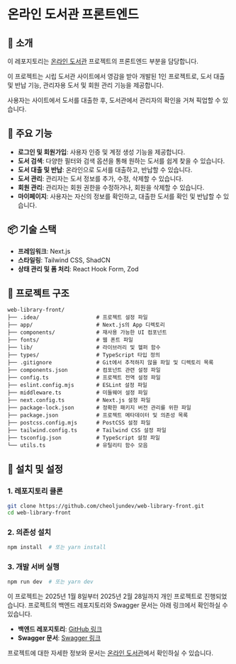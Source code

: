 # 온라인 도서관 프론트엔드

## 📌 소개
이 레포지토리는 [온라인 도서관](https://devcj.kr/web-library/) 프로젝트의 프론트엔드 부분을 담당합니다.

이 프로젝트는 시립 도서관 사이트에서 영감을 받아 개발된 1인 프로젝트로, 도서 대출 및 반납 기능, 관리자용 도서 및 회원 관리 기능을 제공합니다.

사용자는 사이트에서 도서를 대출한 후, 도서관에서 관리자의 확인을 거쳐 픽업할 수 있습니다.

## 🚀 주요 기능
- **로그인 및 회원가입**: 사용자 인증 및 계정 생성 기능을 제공합니다.
- **도서 검색**: 다양한 필터와 검색 옵션을 통해 원하는 도서를 쉽게 찾을 수 있습니다.
- **도서 대출 및 반납**: 온라인으로 도서를 대출하고, 반납할 수 있습니다.
- **도서 관리**: 관리자는 도서 정보를 추가, 수정, 삭제할 수 있습니다.
- **회원 관리**: 관리자는 회원 권한을 수정하거나, 회원을 삭제할 수 있습니다.
- **마이페이지**: 사용자는 자신의 정보를 확인하고, 대출한 도서를 확인 및 반납할 수 있습니다.

## 📦 기술 스택
- **프레임워크**: Next.js
- **스타일링**: Tailwind CSS, ShadCN
- **상태 관리 및 폼 처리**: React Hook Form, Zod

## 📂 프로젝트 구조
```
web-library-front/
├── .idea/                  # 프로젝트 설정 파일
├── app/                    # Next.js의 App 디렉토리
├── components/             # 재사용 가능한 UI 컴포넌트
├── fonts/                  # 웹 폰트 파일
├── lib/                    # 라이브러리 및 헬퍼 함수
├── types/                  # TypeScript 타입 정의
├── .gitignore              # Git에서 추적하지 않을 파일 및 디렉토리 목록
├── components.json         # 컴포넌트 관련 설정 파일
├── config.ts               # 프로젝트 전역 설정 파일
├── eslint.config.mjs       # ESLint 설정 파일
├── middleware.ts           # 미들웨어 설정 파일
├── next.config.ts          # Next.js 설정 파일
├── package-lock.json       # 정확한 패키지 버전 관리를 위한 파일
├── package.json            # 프로젝트 메타데이터 및 의존성 목록
├── postcss.config.mjs      # PostCSS 설정 파일
├── tailwind.config.ts      # Tailwind CSS 설정 파일
├── tsconfig.json           # TypeScript 설정 파일
└── utils.ts                # 유틸리티 함수 모음
```

## 🔧 설치 및 설정

### 1. 레포지토리 클론
```bash
git clone https://github.com/cheoljundev/web-library-front.git
cd web-library-front
```

### 2. 의존성 설치
```bash
npm install  # 또는 yarn install
```

### 3. 개발 서버 실행
```bash
npm run dev  # 또는 yarn dev
```

이 프로젝트는 2025년 1월 8일부터 2025년 2월 28일까지 개인 프로젝트로 진행되었습니다. 프로젝트의 백엔드 레포지토리와 Swagger 문서는 아래 링크에서 확인하실 수 있습니다.

- **백엔드 레포지토리**: [GitHub 링크](https://github.com/cheoljundev/web-library)
- **Swagger 문서**: [Swagger 링크](https://43.200.65.98:8080)

프로젝트에 대한 자세한 정보와 문서는 [온라인 도서관](https://devcj.kr/web-library/)에서 확인하실 수 있습니다.

